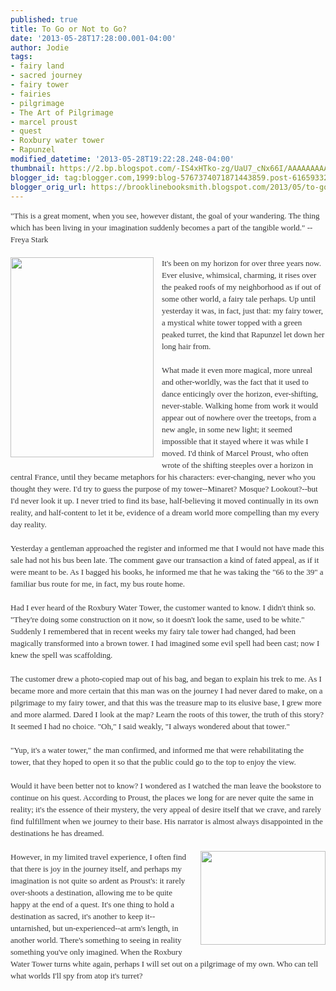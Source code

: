 ```yaml
---
published: true
title: To Go or Not to Go?
date: '2013-05-28T17:28:00.001-04:00'
author: Jodie
tags:
- fairy land
- sacred journey
- fairy tower
- fairies
- pilgrimage
- The Art of Pilgrimage
- marcel proust
- quest
- Roxbury water tower
- Rapunzel
modified_datetime: '2013-05-28T19:22:28.248-04:00'
thumbnail: https://2.bp.blogspot.com/-IS4xHTko-zg/UaU7_cNx66I/AAAAAAAAAoU/T2GAqHEm7tY/s72-c/art-of-pilgrimage.jpg
blogger_id: tag:blogger.com,1999:blog-5767374071871443859.post-6165933218292069774
blogger_orig_url: https://brooklinebooksmith.blogspot.com/2013/05/to-go-or-not-to-go.html
---
```


<div style="color: #333333; font-family: Georgia, 'Times New Roman', 'Bitstream Charter', Times, serif; font-size: 13px; line-height: 19px;">"This is a great moment, when you see, however distant, the goal of your wandering. The thing which has been living in your imagination suddenly becomes a part of the tangible world." --Freya Stark</div><div style="color: #333333; font-family: Georgia, 'Times New Roman', 'Bitstream Charter', Times, serif; font-size: 13px; line-height: 19px;"><br /></div><div style="color: #333333; font-family: Georgia, 'Times New Roman', 'Bitstream Charter', Times, serif; font-size: 13px; line-height: 19px;"><div class="separator" style="clear: both; text-align: center;"><a href="https://2.bp.blogspot.com/-IS4xHTko-zg/UaU7_cNx66I/AAAAAAAAAoU/T2GAqHEm7tY/s1600/art-of-pilgrimage.jpg" imageanchor="1" style="clear: left; float: left; margin-bottom: 1em; margin-right: 1em;"><img border="0" height="320" src="https://2.bp.blogspot.com/-IS4xHTko-zg/UaU7_cNx66I/AAAAAAAAAoU/T2GAqHEm7tY/s320/art-of-pilgrimage.jpg" width="229" /></a></div>It's been on my horizon for over three years now. Ever elusive, whimsical, charming, it rises over the peaked roofs of my neighborhood as if out of some other world, a fairy tale perhaps. Up until yesterday it was, in fact, just that: my fairy tower, a mystical white tower topped with a green peaked turret, the kind that Rapunzel let down her long hair from.&nbsp;</div><div style="color: #333333; font-family: Georgia, 'Times New Roman', 'Bitstream Charter', Times, serif; font-size: 13px; line-height: 19px;"><br /></div><div style="color: #333333; font-family: Georgia, 'Times New Roman', 'Bitstream Charter', Times, serif; font-size: 13px; line-height: 19px;">What made it even more magical, more unreal and other-worldly, was the fact that it used to dance enticingly over the horizon, ever-shifting, never-stable. Walking home from work it would appear out of nowhere over the treetops, from a new angle, in some new light; it seemed impossible that it stayed where it was while I moved. I'd think of Marcel Proust, who often wrote of the shifting steeples over a horizon in central France, until they became metaphors for his characters: ever-changing, never who you thought they were.&nbsp;I'd try to guess the purpose of my tower--Minaret? Mosque? Lookout?--but I'd never look it up. I never tried to find its base, half-believing it moved continually in its own reality, and half-content to let it be, evidence of a dream world more compelling than my every day reality.</div><div style="color: #333333; font-family: Georgia, 'Times New Roman', 'Bitstream Charter', Times, serif; font-size: 13px; line-height: 19px;"><br /></div><div style="color: #333333; font-family: Georgia, 'Times New Roman', 'Bitstream Charter', Times, serif; font-size: 13px; line-height: 19px;">Yesterday a gentleman approached the register and informed me that I would not have made this sale had not his bus been late. The comment gave our transaction a kind of fated appeal, as if it were meant to be. As I bagged his books, he informed me that he was taking the "66 to the 39" a familiar bus route for me, in fact, my bus route home.</div><div style="color: #333333; font-family: Georgia, 'Times New Roman', 'Bitstream Charter', Times, serif; font-size: 13px; line-height: 19px;"><br /></div><div style="color: #333333; font-family: Georgia, 'Times New Roman', 'Bitstream Charter', Times, serif; font-size: 13px; line-height: 19px;">Had I ever heard of the Roxbury Water Tower, the customer wanted to know. I didn't think so. "They're doing some construction on it now, so it doesn't look the same, used to be white." Suddenly I remembered that in recent weeks my fairy tale tower had changed, had been magically transformed into a brown tower. I had imagined some evil spell had been cast; now I knew the spell was scaffolding.</div><div style="color: #333333; font-family: Georgia, 'Times New Roman', 'Bitstream Charter', Times, serif; font-size: 13px; line-height: 19px;"><br /></div><div style="color: #333333; font-family: Georgia, 'Times New Roman', 'Bitstream Charter', Times, serif; font-size: 13px; line-height: 19px;">The customer drew a photo-copied map out of his bag, and began to explain his trek to me. As I became more and more certain that this man was on the journey I had never dared to make, on a pilgrimage to my fairy tower, and that this was the treasure map to its elusive base, I grew more and more alarmed. Dared I look at the map? Learn the roots of this tower, the truth of this story? It seemed I had no choice. "Oh," I said weakly, "I always wondered about that tower."</div><div style="color: #333333; font-family: Georgia, 'Times New Roman', 'Bitstream Charter', Times, serif; font-size: 13px; line-height: 19px;"><br /></div><div style="color: #333333; font-family: Georgia, 'Times New Roman', 'Bitstream Charter', Times, serif; font-size: 13px; line-height: 19px;">"Yup, it's a water tower," the man confirmed, and informed me that were rehabilitating the tower, that they hoped to open it so that the public could go to the top to enjoy the view.</div><div style="color: #333333; font-family: Georgia, 'Times New Roman', 'Bitstream Charter', Times, serif; font-size: 13px; line-height: 19px;"><br /></div><div style="color: #333333; font-family: Georgia, 'Times New Roman', 'Bitstream Charter', Times, serif; font-size: 13px; line-height: 19px;">Would it have been better not to know? I wondered as I watched the man leave the bookstore to continue on his quest. According to Proust, the places we long for are never quite the same in reality; it's the essence of their mystery, the very appeal of desire itself that we crave, and rarely find fulfillment when we journey to their base. His narrator is almost always disappointed in the destinations he has dreamed.</div><div style="color: #333333; font-family: Georgia, 'Times New Roman', 'Bitstream Charter', Times, serif; font-size: 13px; line-height: 19px;"><br /></div><div style="color: #333333; font-family: Georgia, 'Times New Roman', 'Bitstream Charter', Times, serif; font-size: 13px; line-height: 19px;"><div class="separator" style="clear: both; text-align: center;"><a href="https://4.bp.blogspot.com/-BL9xmSEaSGQ/UaU8GFrTW_I/AAAAAAAAAoc/YzWT-l-0NPE/s1600/1164495727_f2567ee925_z.jpg" imageanchor="1" style="clear: right; float: right; margin-bottom: 1em; margin-left: 1em;"><img border="0" height="150" src="https://4.bp.blogspot.com/-BL9xmSEaSGQ/UaU8GFrTW_I/AAAAAAAAAoc/YzWT-l-0NPE/s200/1164495727_f2567ee925_z.jpg" width="200" /></a></div>However, in my limited travel experience, I often find that there is joy in the journey itself, and perhaps my imagination is not quite so&nbsp;ardent as Proust's: it rarely over-shoots a destination, allowing me to be quite happy at the end of a quest. It's one thing to hold a destination as sacred, it's another to keep it--untarnished, but un-experienced--at arm's length, in another world. There's something to seeing in reality something you've only imagined. When the Roxbury Water Tower turns white again, perhaps I will set out on a pilgrimage of my own. Who can tell what worlds I'll spy from atop it's turret?</div><div style="color: #333333; font-family: Georgia, 'Times New Roman', 'Bitstream Charter', Times, serif; font-size: 13px; line-height: 19px;"><br /></div>